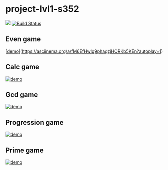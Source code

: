 # project-lvl1-s352
<a href="https://codeclimate.com/github/raylyanway/project-lvl1-s352/maintainability"><img src="https://api.codeclimate.com/v1/badges/7d760bdac1346dc3ca33/maintainability" /></a>
[![Build Status](https://travis-ci.org/raylyanway/project-lvl1-s352.svg?branch=master)](https://travis-ci.org/raylyanway/project-lvl1-s352)

## Even game
[[demo](https://asciinema.org/a/113463.png)](https://asciinema.org/a/fM6EfHwlg9phaqzjHORKb5KEn?autoplay=1)

## Calc game
[![demo](https://asciinema.org/a/113463.png)](https://asciinema.org/a/50CEYI7nRAYRVN3C0gxPqaMoO?autoplay=1)

## Gcd game
[![demo](https://asciinema.org/a/113463.png)](https://asciinema.org/a/D9O42PwOqfZnvKLaarN7MzYGl?autoplay=1)

## Progression game
[![demo](https://asciinema.org/a/113463.png)](https://asciinema.org/a/f6H6FfXuzQKvwxGR9nPBV5CKF?autoplay=1)

## Prime game
[![demo](https://asciinema.org/a/113463.png)](https://asciinema.org/a/tcKkarbQLGwao4St2N8Goeu2r?autoplay=1)
